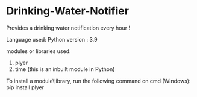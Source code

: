 # Drinking-Water-Notifier
Provides a drinking water notification every hour ! 

 Language used: Python
 version : 3.9
 
 modules or libraries used:
 1) plyer
 2) time (this is an inbuilt module in Python)

To install a module\library, run the following command on cmd (Windows):
pip install plyer


